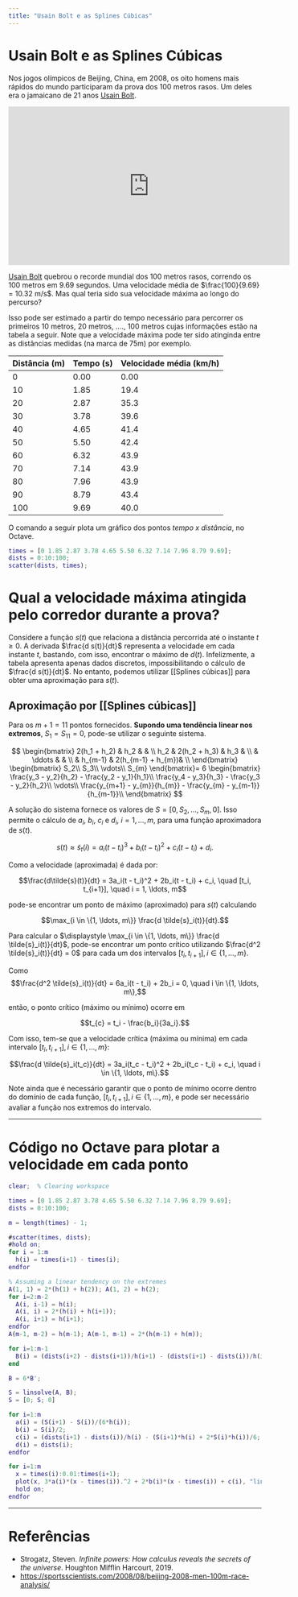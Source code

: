 ```yaml
---
title: "Usain Bolt e as Splines Cúbicas"
---
```


# Usain Bolt e as Splines Cúbicas

Nos jogos olímpicos de Beijing, China, em 2008, os oito homens mais rápidos do mundo participaram da prova dos 100 metros rasos. Um deles era o jamaicano de 21 anos [Usain Bolt](https://pt.wikipedia.org/wiki/Usain_Bolt).

<iframe width="560" height="315" src="https://www.youtube.com/embed/oetnQgsoN-o?controls=0" title="YouTube video player" frameborder="0" allow="accelerometer; autoplay; clipboard-write; encrypted-media; gyroscope; picture-in-picture" allowfullscreen></iframe>

[Usain Bolt](https://pt.wikipedia.org/wiki/Usain_Bolt) quebrou o recorde mundial dos 100 metros rasos, correndo os 100 metros em 9.69 segundos. Uma velocidade média de $\frac{100}{9.69} = 10.32 m/s$.  Mas qual teria sido sua velocidade máxima ao longo do percurso?

Isso pode ser estimado a partir do tempo necessário para percorrer os primeiros 10 metros, 20 metros, ...., 100 metros cujas informações estão na tabela a seguir. Note que a velocidade máxima pode ter sido atinginda entre as distâncias medidas (na marca de 75m) por exemplo.

| Distância (m) | Tempo (s) | Velocidade média (km/h)|
| ------------- | --------- | ---------------- |
| 0             | 0.00      | 0.00             |
| 10            | 1.85      | 19.4             |
| 20            | 2.87      | 35.3             |
| 30            | 3.78      | 39.6             |
| 40            | 4.65      | 41.4             |
| 50            | 5.50      | 42.4             |
| 60            | 6.32      | 43.9             |
| 70            | 7.14      | 43.9             |
| 80            | 7.96      | 43.9             |
| 90            | 8.79      | 43.4             |
| 100           | 9.69      | 40.0             |


O comando a seguir plota um gráfico dos pontos *tempo x distância*, no Octave. 

```matlab
times = [0 1.85 2.87 3.78 4.65 5.50 6.32 7.14 7.96 8.79 9.69];
dists = 0:10:100;
scatter(dists, times);
```

# Qual a velocidade máxima atingida pelo corredor durante a prova?

Considere a função $s(t)$ que relaciona a distância percorrida até o instante $t \geq 0$. A derivada $\frac{d s(t)}{dt}$ representa a velocidade em cada instante $t$, bastando, com isso, encontrar o máximo de $d(t)$. Infelizmente, a tabela apresenta apenas dados discretos, impossibilitando o cálculo de $\frac{d s(t)}{dt}$. No entanto, podemos utilizar [[Splines cúbicas]] para obter uma aproximação para $s(t)$.


## Aproximação por [[Splines cúbicas]]

Para os $m+1 = 11$ pontos fornecidos. **Supondo uma tendência linear nos extremos**, $S_1 = S_{11} = 0$, pode-se utilizar o seguinte sistema.

$$
\begin{bmatrix}
2(h_1 + h_2) & h_2           & & \\
h_2          & 2(h_2 + h_3)  & h_3 & \\
             & \ddots        & & \\
			 & h_{m-1}        & 2(h_{m-1} + h_{m})& \\
\end{bmatrix} \begin{bmatrix}
S_2\\
S_3\\
\vdots\\
S_{m}
\end{bmatrix}= 
6 \begin{bmatrix}
\frac{y_3 - y_2}{h_2} - \frac{y_2 - y_1}{h_1}\\
\frac{y_4 - y_3}{h_3} - \frac{y_3 - y_2}{h_2}\\
\vdots\\
\frac{y_{m+1} - y_{m}}{h_{m}} - \frac{y_{m} - y_{m-1}}{h_{m-1}}\\
\end{bmatrix}
$$

A solução do sistema fornece os valores de $S = [0, S_2, \ldots, S_{m}, 0]$. Isso permite o cálculo de $a_i$,  $b_i$,  $c_i$  e $d_i$, $i = 1, \ldots, m$, para uma função aproximadora de $s(t)$.

$$s(t) \approx \tilde{s}_t(i) = a_i(t - t_i)^3 + b_i(t -t_i)^2 + c_i(t -t_i) + d_i.$$

Como a velocidade (aproximada) é dada por:  

$$\frac{d\tilde{s}(t)}{dt} = 3a_i(t - t_i)^2 + 2b_i(t - t_i) + c_i, \quad [t_i, t_{i+1}], \quad i = 1, \ldots, m$$

pode-se encontrar um ponto de máximo (aproximado) para $s(t)$ calculando 

$$\max_{i \in \{1, \ldots, m\}}  \frac{d \tilde{s}_i(t)}{dt}.$$

Para calcular o $\displaystyle \max_{i \in \{1, \ldots, m\}} \frac{d \tilde{s}_i(t)}{dt}$, pode-se encontrar um ponto crítico utilizando $\frac{d^2 \tilde{s}_i(t)}{dt} = 0$ para cada um dos intervalos $[t_i, t_{i+1}], i \in \{1, \ldots, m\}$.

Como 
$$\frac{d^2 \tilde{s}_i(t)}{dt} = 6a_i(t - t_i) + 2b_i = 0, \quad i \in \{1, \ldots, m\},$$ 

então, o ponto crítico (máximo ou mínimo) ocorre em

$$t_{c} = t_i - \frac{b_i}{3a_i}.$$ 

Com isso, tem-se que a velocidade crítica (máxima ou mínima) em cada intervalo $[t_i, t_{i+1}], i \in \{1, \ldots, m\}$:

$$\frac{d \tilde{s}_i(t_c)}{dt} = 3a_i(t_c - t_i)^2 + 2b_i(t_c - t_i) + c_i, \quad i \in \{1, \ldots, m\}.$$

Note ainda que é necessário garantir que o ponto de mínimo ocorre dentro do domínio de cada função, $[t_i, t_{i+1}], i \in \{1, \ldots, m\}$, e pode ser necessário avaliar a função nos extremos do intervalo.

---

# Código no Octave para plotar a velocidade em cada ponto

```matlab
clear;  % Clearing workspace

times = [0 1.85 2.87 3.78 4.65 5.50 6.32 7.14 7.96 8.79 9.69];
dists = 0:10:100;

m = length(times) - 1;

#scatter(times, dists);
#hold on;
for i = 1:m
  h(i) = times(i+1) - times(i);
endfor

% Assuming a linear tendency on the extremes
A(1, 1) = 2*(h(1) + h(2)); A(1, 2) = h(2);
for i=2:m-2
  A(i, i-1) = h(i);
  A(i, i) = 2*(h(i) + h(i+1));
  A(i, i+1) = h(i+1);
endfor
A(m-1, m-2) = h(m-1); A(m-1, m-1) = 2*(h(m-1) + h(m));

for i=1:m-1
  B(i) = (dists(i+2) - dists(i+1))/h(i+1) - (dists(i+1) - dists(i))/h(i);
end

B = 6*B';

S = linsolve(A, B);
S = [0; S; 0]

for i=1:m
  a(i) = (S(i+1) - S(i))/(6*h(i));
  b(i) = S(i)/2;
  c(i) = (dists(i+1) - dists(i))/h(i) - (S(i+1)*h(i) + 2*S(i)*h(i))/6;
  d(i) = dists(i);
endfor

for i=1:m
  x = times(i):0.01:times(i+1);
  plot(x, 3*a(i)*(x - times(i)).^2 + 2*b(i)*(x - times(i)) + c(i), "linewidth", 2);
  hold on;
endfor
```

--- 
# Referências 

- Strogatz, Steven. _Infinite powers: How calculus reveals the secrets of the universe_. Houghton Mifflin Harcourt, 2019.
- https://sportsscientists.com/2008/08/beijing-2008-men-100m-race-analysis/
